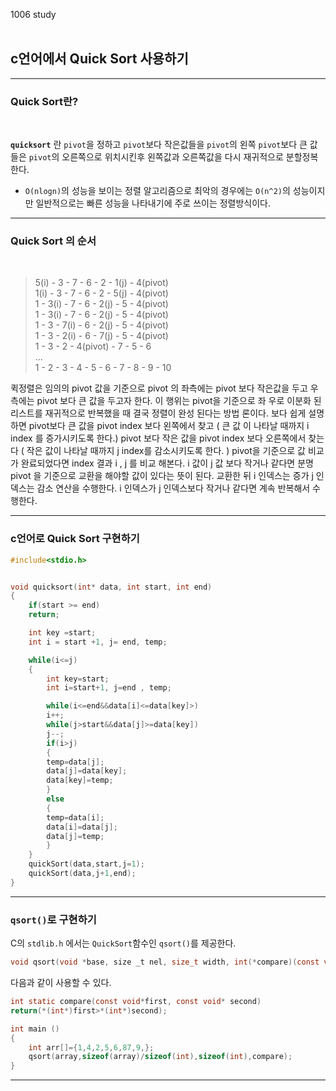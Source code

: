 1006 study<br><br>

## c언어에서 Quick Sort 사용하기
<hr>

### Quick Sort란?
<br>

**`quicksort`** 란 `pivot`을 정하고 `pivot`보다 작은값들을 `pivot`의 왼쪽 `pivot`보다 큰 값들은 `pivot`의 오른쪽으로 위치시킨후 왼쪽값과 오른쪽값을 다시 재귀적으로 분할정복한다. <br>
* `O(nlogn)`의 성능을 보이는 정렬 알고리즘으로 최악의 경우에는 `O(n^2)`의 성능이지만 일반적으로는 빠른 성능을 나타내기에 주로 쓰이는 정렬방식이다. <br>

<hr>

### Quick Sort 의 순서
<br>

> 5(i) - 3 - 7 - 6 - 2 - 1(j) - 4(pivot)<br>
> 1(i) - 3 - 7 - 6 - 2 - 5(j) - 4(pivot) <br>
> 1 - 3(i) - 7 - 6 - 2(j) - 5 - 4(pivot)<br>
> 1 - 3(i) - 7 - 6 - 2(j) - 5 - 4(pivot)<br>
> 1 - 3 - 7(i) - 6 - 2(j) - 5 - 4(pivot)<br>
> 1 - 3 - 2(i) - 6 - 7(j) - 5 - 4(pivot)<br>
> 1 - 3 - 2 - 4(pivot) - 7 - 5 - 6 <br>
...<br>
> 1 - 2 - 3 - 4 - 5 - 6 - 7 - 8 - 9 - 10<br>

퀵정렬은 임의의 pivot 값을 기준으로 pivot 의 좌측에는 pivot 보다 작은값을 두고 우측에는 pivot 보다 큰 값을 두고자 한다.
이 행위는 pivot을 기준으로 좌 우로 이분화 된 리스트를 재귀적으로 반복했을 때 결국 정렬이 완성 된다는 방법 론이다.
보다 쉽게 설명하면 pivot보다 큰 값을 pivot index 보다 왼쪽에서 찾고 ( 큰 값 이 나타날 때까지 i index 를 증가시키도록 한다.)
pivot 보다 작은 값을 pivot index 보다 오른쪽에서 찾는다 ( 작은 값이 나타날 때까지 j index를 감소시키도록 한다. )
pivot을 기준으로 값 비교가 완료되었다면 index 결과 i , j 를 비교 해본다.
i 값이 j 값 보다 작거나 같다면 분명 pivot 을 기준으로 교환을 해야할 값이 있다는 뜻이 된다.
교환한 뒤 i 인덱스는 증가 j 인덱스는 감소 연산을 수행한다.
i 인덱스가 j 인덱스보다 작거나 같다면 계속 반복해서 수행한다.


<hr>

### c언어로 Quick Sort 구현하기 


```c
#include<stdio.h>


void quicksort(int* data, int start, int end)
{
	if(start >= end)
	return;

	int key =start;
	int i = start +1, j= end, temp;

	while(i<=j)
	{
		int key=start;
		int i=start+1, j=end , temp;

		while(i<=end&&data[i]<=data[key]>)
		i++;
		while(j>start&&data[j]>=data[key])
		j--;
		if(i>j)
		{
		temp=data[j];
		data[j]=data[key];
		data[key]=temp;
		}
		else
		{
		temp=data[i];
		data[i]=data[j];
		data[j]=temp;
		}
	}
	quickSort(data,start,j=1);
	quickSort(data,j+1,end);
}

```

<hr>

### `qsort()`로 구현하기 

C의 `stdlib.h` 에서는 `QuickSort`함수인 `qsort()`를 제공한다.
```c
void qsort(void *base, size _t nel, size_t width, int(*compare)(const void *,const *));
```
다음과 같이 사용할 수 있다.
```c
int static compare(const void*first, const void* second)
return(*(int*)first>*(int*)second);

int main ()
{
	int arr[]={1,4,2,5,6,87,9,};
	qsort(array,sizeof(array)/sizeof(int),sizeof(int),compare);
}
```

<hr>